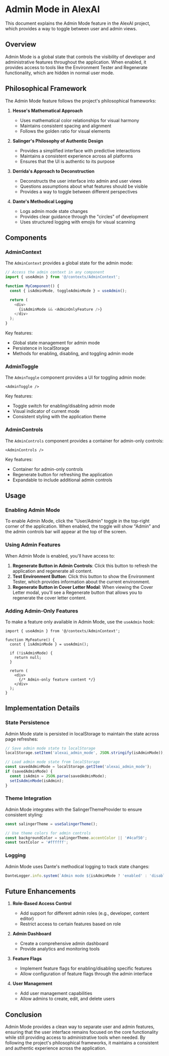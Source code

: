 # Admin Mode in AlexAI

This document explains the Admin Mode feature in the AlexAI project, which provides a way to toggle between user and admin views.

## Overview

Admin Mode is a global state that controls the visibility of developer and administrative features throughout the application. When enabled, it provides access to tools like the Environment Tester and Regenerate functionality, which are hidden in normal user mode.

## Philosophical Framework

The Admin Mode feature follows the project's philosophical frameworks:

1. **Hesse's Mathematical Approach**
   - Uses mathematical color relationships for visual harmony
   - Maintains consistent spacing and alignment
   - Follows the golden ratio for visual elements

2. **Salinger's Philosophy of Authentic Design**
   - Provides a simplified interface with predictive interactions
   - Maintains a consistent experience across all platforms
   - Ensures that the UI is authentic to its purpose

3. **Derrida's Approach to Deconstruction**
   - Deconstructs the user interface into admin and user views
   - Questions assumptions about what features should be visible
   - Provides a way to toggle between different perspectives

4. **Dante's Methodical Logging**
   - Logs admin mode state changes
   - Provides clear guidance through the "circles" of development
   - Uses structured logging with emojis for visual scanning

## Components

### AdminContext

The `AdminContext` provides a global state for the admin mode:

```typescript
// Access the admin context in any component
import { useAdmin } from '@/contexts/AdminContext';

function MyComponent() {
  const { isAdminMode, toggleAdminMode } = useAdmin();

  return (
    <div>
      {isAdminMode && <AdminOnlyFeature />}
    </div>
  );
}
```

Key features:
- Global state management for admin mode
- Persistence in localStorage
- Methods for enabling, disabling, and toggling admin mode

### AdminToggle

The `AdminToggle` component provides a UI for toggling admin mode:

```tsx
<AdminToggle />
```

Key features:
- Toggle switch for enabling/disabling admin mode
- Visual indicator of current mode
- Consistent styling with the application theme

### AdminControls

The `AdminControls` component provides a container for admin-only controls:

```tsx
<AdminControls />
```

Key features:
- Container for admin-only controls
- Regenerate button for refreshing the application
- Expandable to include additional admin controls

## Usage

### Enabling Admin Mode

To enable Admin Mode, click the "User/Admin" toggle in the top-right corner of the application. When enabled, the toggle will show "Admin" and the admin controls bar will appear at the top of the screen.

### Using Admin Features

When Admin Mode is enabled, you'll have access to:

1. **Regenerate Button in Admin Controls**: Click this button to refresh the application and regenerate all content.
2. **Test Environment Button**: Click this button to show the Environment Tester, which provides information about the current environment.
3. **Regenerate Button in Cover Letter Modal**: When viewing the Cover Letter modal, you'll see a Regenerate button that allows you to regenerate the cover letter content.

### Adding Admin-Only Features

To make a feature only available in Admin Mode, use the `useAdmin` hook:

```tsx
import { useAdmin } from '@/contexts/AdminContext';

function MyFeature() {
  const { isAdminMode } = useAdmin();

  if (!isAdminMode) {
    return null;
  }

  return (
    <div>
      {/* Admin-only feature content */}
    </div>
  );
}
```

## Implementation Details

### State Persistence

Admin Mode state is persisted in localStorage to maintain the state across page refreshes:

```typescript
// Save admin mode state to localStorage
localStorage.setItem('alexai_admin_mode', JSON.stringify(isAdminMode));

// Load admin mode state from localStorage
const savedAdminMode = localStorage.getItem('alexai_admin_mode');
if (savedAdminMode) {
  const isAdmin = JSON.parse(savedAdminMode);
  setIsAdminMode(isAdmin);
}
```

### Theme Integration

Admin Mode integrates with the SalingerThemeProvider to ensure consistent styling:

```typescript
const salingerTheme = useSalingerTheme();

// Use theme colors for admin controls
const backgroundColor = salingerTheme.accentColor || '#4caf50';
const textColor = '#ffffff';
```

### Logging

Admin Mode uses Dante's methodical logging to track state changes:

```typescript
DanteLogger.info.system(`Admin mode ${isAdminMode ? 'enabled' : 'disabled'}`);
```

## Future Enhancements

1. **Role-Based Access Control**
   - Add support for different admin roles (e.g., developer, content editor)
   - Restrict access to certain features based on role

2. **Admin Dashboard**
   - Create a comprehensive admin dashboard
   - Provide analytics and monitoring tools

3. **Feature Flags**
   - Implement feature flags for enabling/disabling specific features
   - Allow configuration of feature flags through the admin interface

4. **User Management**
   - Add user management capabilities
   - Allow admins to create, edit, and delete users

## Conclusion

Admin Mode provides a clean way to separate user and admin features, ensuring that the user interface remains focused on the core functionality while still providing access to administrative tools when needed. By following the project's philosophical frameworks, it maintains a consistent and authentic experience across the application.
